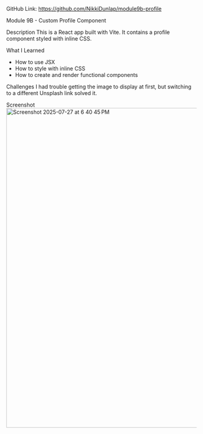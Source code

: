 GitHub Link: https://github.com/NikkiDunlap/module9b-profile

Module 9B - Custom Profile Component

Description
This is a React app built with Vite. It contains a profile component styled with inline CSS.

What I Learned
- How to use JSX
- How to style with inline CSS
- How to create and render functional components

Challenges
I had trouble getting the image to display at first, but switching to a different Unsplash link solved it.

Screenshot
<img width="895" height="845" alt="Screenshot 2025-07-27 at 6 40 45 PM" src="https://github.com/user-attachments/assets/9ccb04c1-f9ee-4940-a774-b07b58eba22d" />

